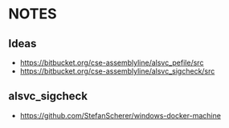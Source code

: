 # NOTES

## Ideas

- https://bitbucket.org/cse-assemblyline/alsvc_pefile/src
- https://bitbucket.org/cse-assemblyline/alsvc_sigcheck/src

## alsvc_sigcheck

- https://github.com/StefanScherer/windows-docker-machine
